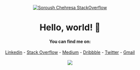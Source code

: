 
<div align="center">
  
[![Soroush Chehresa StackOverflow](https://github-readme-stackoverflow.vercel.app/?userID=9516173)](https://stackoverflow.com/users/9516173/soroush-chehresa)

# Hello, world! 👋

#### You can find me on:
[Linkedin](https://www.linkedin.com/in/soroush-chehresa) - [Stack Overflow](https://stackoverflow.com/users/9516173/soroush-chehresa) - [Medium](https://medium.com/@soroushchehresa) - [Dribbble](https://dribbble.com/soroushchehresa) - [Twitter](https://twitter.com/soroushchehresa) - [Gmail](mailto:s1996ch@gmail.com)
<br>
<br>
<img src="https://github-readme-stats.vercel.app/api?username=soroushchehresa&show_icons=true" />
<br>
<br>
</div>

